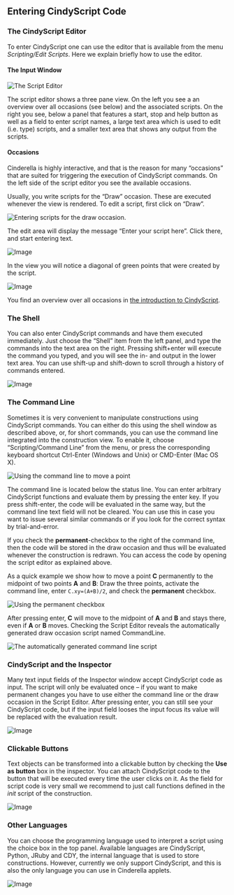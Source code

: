 ##  Entering CindyScript Code

###  The CindyScript Editor

To enter CindyScript one can use the editor that is available from the menu *Scripting/Edit Scripts*.
Here we explain briefly how to use the editor.

####  The Input Window

![The Script Editor](img/ScriptEditor.png)

The script editor shows a three pane view.
On the left you see a an overview over all occasions (see below) and the associated scripts.
On the right you see, below a panel that features a start, stop and help button as well as a field to enter script names, a large text area which is used to edit (i.e.
type) scripts, and a smaller text area that shows any output from the scripts.

####  Occasions

Cinderella is highly interactive, and that is the reason for many “occasions” that are suited for triggering the execution of CindyScript commands.
On the left side of the script editor you see the available occasions.

Usually, you write scripts for the “Draw” occasion.
These are executed whenever the view is rendered.
To edit a script, first click on “Draw”.

![Entering scripts for the draw occasion.](img/ScriptEditor-draw.png)

The edit area will display the message “Enter your script here”.
Click there, and start entering text.

![Image](img/ScriptEditor-example.png)

In the view you will notice a diagonal of green points that were created by the script.

![Image](img/ScriptEditor-view.png)

You find an overview over all occasions in [the introduction to CindyScript](CSFundamentals.md).

###  The Shell

You can also enter CindyScript commands and have them executed immediately.
Just choose the “Shell” item from the left panel, and type the commands into the text area on the right.
Pressing shift+enter will execute the command you typed, and you will see the in- and output in the lower text area.
You can use shift-up and shift-down to scroll through a history of commands entered.

![Image](img/ScriptEditor-shell.png)

###  The Command Line

Sometimes it is very convenient to manipulate constructions using CindyScript commands.
You can either do this using the shell window as described above, or, for short commands, you can use the command line integrated into the construction view.
To enable it, choose “Scripting/Command Line” from the menu, or press the corresponding keyboard shortcut Ctrl-Enter (Windows and Unix) or CMD-Enter (Mac OS X).

![Using the command line to move a point](img/CindyScriptCommandline.png)

The command line is located below the status line.
You can enter arbitrary CindyScript functions and evaluate them by pressing the enter key.
If you press shift-enter, the code will be evaluated in the same way, but the command line text field will not be cleared.
You can use this in case you want to issue several similar commands or if you look for the correct syntax by trial-and-error.

If you check the **permanent**-checkbox to the right of the command line, then the code will be stored in the draw occasion and thus will be evaluated whenever the construction is redrawn.
You can access the code by opening the script editor as explained above.

As a quick example we show how to move a point **C** permanently to the midpoint of two points **A** and **B**: Draw the three points, activate the command line, enter `C.xy=(A+B)/2`, and check the **permanent** checkbox.

![Using the **permanent** checkbox](img/PermanentCommandLine.png)

After pressing enter, **C** will move to the midpoint of **A** and **B** and stays there, even if **A** or **B** moves.
Checking the Script Editor reveals the automatically generated draw occasion script named CommandLine.

![The automatically generated command line script](img/CommandLineScript.png)

###  CindyScript and the Inspector

Many text input fields of the Inspector window accept CindyScript code as input.
The script will only be evaluated once – if you want to make permanent changes you have to use either the command line or the draw occasion in the Script Editor.
After pressing enter, you can still see your CindyScript code, but if the input field looses the input focus its value will be replaced with the evaluation result.

![Image](img/CindyScriptInspector.png)

###  Clickable Buttons

Text objects can be transformed into a clickable button by checking the **Use as button** box in the inspector.
You can attach CindyScript code to the button that will be executed every time the user clicks on it.
As the field for script code is very small we recommend to just call functions defined in the *init* script of the construction.

![Image](img/Clickable-Button.png)

###  Other Languages

You can choose the programming language used to interpret a script using the choice box in the top panel.
Available languages are CindyScript, Python, JRuby and CDY, the internal language that is used to store constructions.
However, currently we only support CindyScript, and this is also the only language you can use in Cinderella applets.

![Image](img/ScriptEditor-languages.png)
